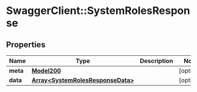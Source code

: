 # SwaggerClient::SystemRolesResponse

## Properties
Name | Type | Description | Notes
------------ | ------------- | ------------- | -------------
**meta** | [**Model200**](Model200.md) |  | [optional] 
**data** | [**Array&lt;SystemRolesResponseData&gt;**](SystemRolesResponseData.md) |  | [optional] 

